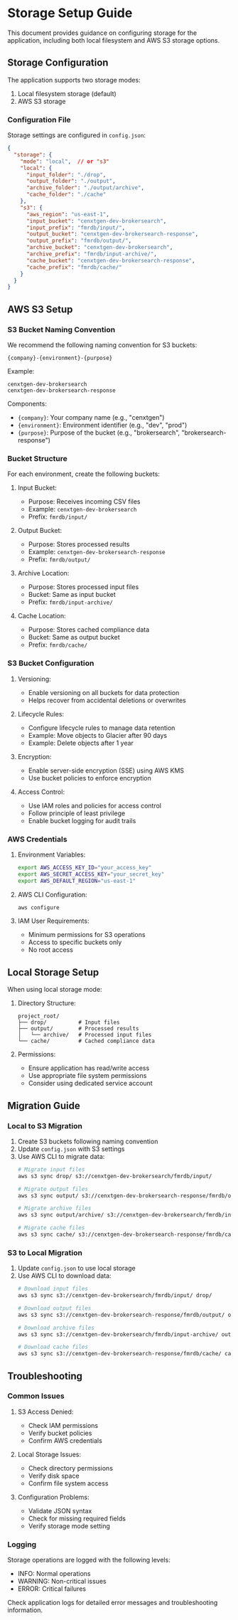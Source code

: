 # Storage Setup Guide

This document provides guidance on configuring storage for the application, including both local filesystem and AWS S3 storage options.

## Storage Configuration

The application supports two storage modes:
1. Local filesystem storage (default)
2. AWS S3 storage

### Configuration File

Storage settings are configured in `config.json`:

```json
{
  "storage": {
    "mode": "local",  // or "s3"
    "local": {
      "input_folder": "./drop",
      "output_folder": "./output",
      "archive_folder": "./output/archive",
      "cache_folder": "./cache"
    },
    "s3": {
      "aws_region": "us-east-1",
      "input_bucket": "cenxtgen-dev-brokersearch",
      "input_prefix": "fmrdb/input/",
      "output_bucket": "cenxtgen-dev-brokersearch-response",
      "output_prefix": "fmrdb/output/",
      "archive_bucket": "cenxtgen-dev-brokersearch",
      "archive_prefix": "fmrdb/input-archive/",
      "cache_bucket": "cenxtgen-dev-brokersearch-response",
      "cache_prefix": "fmrdb/cache/"
    }
  }
}
```

## AWS S3 Setup

### S3 Bucket Naming Convention

We recommend the following naming convention for S3 buckets:

```
{company}-{environment}-{purpose}
```

Example:
```
cenxtgen-dev-brokersearch
cenxtgen-dev-brokersearch-response
```

Components:
- `{company}`: Your company name (e.g., "cenxtgen")
- `{environment}`: Environment identifier (e.g., "dev", "prod")
- `{purpose}`: Purpose of the bucket (e.g., "brokersearch", "brokersearch-response")

### Bucket Structure

For each environment, create the following buckets:

1. Input Bucket:
   - Purpose: Receives incoming CSV files
   - Example: `cenxtgen-dev-brokersearch`
   - Prefix: `fmrdb/input/`

2. Output Bucket:
   - Purpose: Stores processed results
   - Example: `cenxtgen-dev-brokersearch-response`
   - Prefix: `fmrdb/output/`

3. Archive Location:
   - Purpose: Stores processed input files
   - Bucket: Same as input bucket
   - Prefix: `fmrdb/input-archive/`

4. Cache Location:
   - Purpose: Stores cached compliance data
   - Bucket: Same as output bucket
   - Prefix: `fmrdb/cache/`

### S3 Bucket Configuration

1. Versioning:
   - Enable versioning on all buckets for data protection
   - Helps recover from accidental deletions or overwrites

2. Lifecycle Rules:
   - Configure lifecycle rules to manage data retention
   - Example: Move objects to Glacier after 90 days
   - Example: Delete objects after 1 year

3. Encryption:
   - Enable server-side encryption (SSE) using AWS KMS
   - Use bucket policies to enforce encryption

4. Access Control:
   - Use IAM roles and policies for access control
   - Follow principle of least privilege
   - Enable bucket logging for audit trails

### AWS Credentials

1. Environment Variables:
   ```bash
   export AWS_ACCESS_KEY_ID="your_access_key"
   export AWS_SECRET_ACCESS_KEY="your_secret_key"
   export AWS_DEFAULT_REGION="us-east-1"
   ```

2. AWS CLI Configuration:
   ```bash
   aws configure
   ```

3. IAM User Requirements:
   - Minimum permissions for S3 operations
   - Access to specific buckets only
   - No root access

## Local Storage Setup

When using local storage mode:

1. Directory Structure:
   ```
   project_root/
   ├── drop/          # Input files
   ├── output/        # Processed results
   │   └── archive/   # Processed input files
   └── cache/         # Cached compliance data
   ```

2. Permissions:
   - Ensure application has read/write access
   - Use appropriate file system permissions
   - Consider using dedicated service account

## Migration Guide

### Local to S3 Migration

1. Create S3 buckets following naming convention
2. Update `config.json` with S3 settings
3. Use AWS CLI to migrate data:
   ```bash
   # Migrate input files
   aws s3 sync drop/ s3://cenxtgen-dev-brokersearch/fmrdb/input/
   
   # Migrate output files
   aws s3 sync output/ s3://cenxtgen-dev-brokersearch-response/fmrdb/output/
   
   # Migrate archive files
   aws s3 sync output/archive/ s3://cenxtgen-dev-brokersearch/fmrdb/input-archive/
   
   # Migrate cache files
   aws s3 sync cache/ s3://cenxtgen-dev-brokersearch-response/fmrdb/cache/
   ```

### S3 to Local Migration

1. Update `config.json` to use local storage
2. Use AWS CLI to download data:
   ```bash
   # Download input files
   aws s3 sync s3://cenxtgen-dev-brokersearch/fmrdb/input/ drop/
   
   # Download output files
   aws s3 sync s3://cenxtgen-dev-brokersearch-response/fmrdb/output/ output/
   
   # Download archive files
   aws s3 sync s3://cenxtgen-dev-brokersearch/fmrdb/input-archive/ output/archive/
   
   # Download cache files
   aws s3 sync s3://cenxtgen-dev-brokersearch-response/fmrdb/cache/ cache/
   ```

## Troubleshooting

### Common Issues

1. S3 Access Denied:
   - Check IAM permissions
   - Verify bucket policies
   - Confirm AWS credentials

2. Local Storage Issues:
   - Check directory permissions
   - Verify disk space
   - Confirm file system access

3. Configuration Problems:
   - Validate JSON syntax
   - Check for missing required fields
   - Verify storage mode setting

### Logging

Storage operations are logged with the following levels:
- INFO: Normal operations
- WARNING: Non-critical issues
- ERROR: Critical failures

Check application logs for detailed error messages and troubleshooting information. 